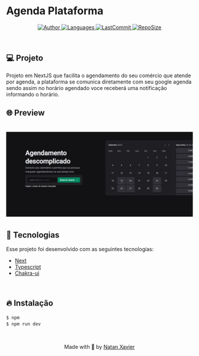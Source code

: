 
# Agenda Plataforma 

<p align="center">
  <a href="https://github.com/nataxaa">
    <img alt="Author" src="https://img.shields.io/badge/author-nataxaa-33A1F2?style=flat-square">
  </a>

  <a href="#">
    <img alt="Languages" src="https://img.shields.io/github/languages/count/nataxaa/ignitecall-Next?color=33A1F2&style=flat-square">
  </a>

  <a href="https://github.com/nataxaa/BarberShop/commits/master">
    <img alt="LastCommit" src="https://img.shields.io/github/last-commit/nataxaa/ignitecall-Next?color=33A1F2&style=flat-square">
  </a>

  <a href="#">
    <img alt="RepoSize" src="https://img.shields.io/github/repo-size/nataxaa/ignitecall-Next?color=33A1F2&style=flat-square">
  </a>

</p>

<br />

## 💻 Projeto

Projeto em NextJS que facilita o agendamento do seu comércio que atende por agenda, a plataforma se comunica diretamente com seu google agenda 
sendo assim no horário agendado voce receberá uma notificação informando o horário.
<br />

## 🌐 Preview

<h1 align="center">
    <img src="github/ignitecall_inicial.png" />
</h1>

## 🚀 Tecnologias

Esse projeto foi desenvolvido com as seguintes tecnologias:

- [Next](https://nextjs.org/)
- [Typescript](https://www.typescriptlang.org/)
- [Chakra-ui](https://chakra-ui.com/)

<br />

## 🔥 Instalação
```bash
$ npm
$ npm run dev
```
<br/>

<p align="center">
  Made with 💙 by <a href="https://www.linkedin.com/in/natan-xavier-a266a0228/"> Natan Xavier </a>
</p>
